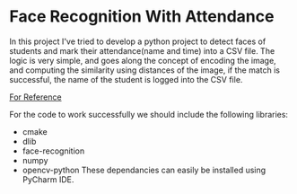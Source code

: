 # Face Recognition With Attendance

In this project I've tried to develop a python project to detect faces of students and mark their attendance(name and time) into a CSV file. The logic is very simple, and goes along the concept of encoding the image, and computing the similarity using distances of the image, if the match is successful, the name of the student is logged into the CSV file.

[For Reference](https://medium.com/@ageitgey/machine-learning-is-fun-part-4-modern-face-recognition-with-deep-learning-c3cffc121d78)

For the code to work successfully we should include the following libraries:
- cmake
- dlib 
- face-recognition
- numpy 
- opencv-python
These dependancies can easily be installed using PyCharm IDE.
